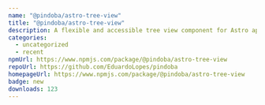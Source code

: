 ```yaml
---
name: "@pindoba/astro-tree-view"
title: "@pindoba/astro-tree-view"
description: A flexible and accessible tree view component for Astro applications.
categories:
  - uncategorized
  - recent
npmUrl: https://www.npmjs.com/package/@pindoba/astro-tree-view
repoUrl: https://github.com/EduardoLopes/pindoba
homepageUrl: https://www.npmjs.com/package/@pindoba/astro-tree-view
badge: new
downloads: 123
---
```

